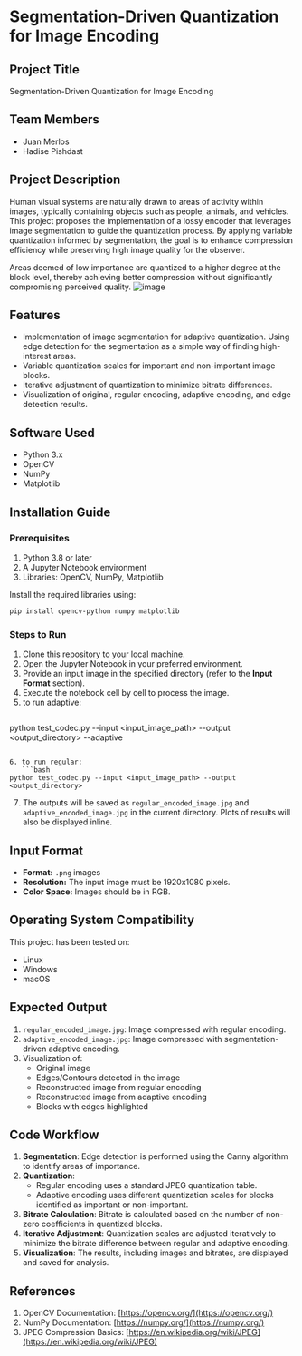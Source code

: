 # Segmentation-Driven Quantization for Image Encoding

## Project Title
Segmentation-Driven Quantization for Image Encoding

## Team Members
- Juan Merlos
- Hadise Pishdast

## Project Description
Human visual systems are naturally drawn to areas of activity within images, typically containing objects such as people, animals, and vehicles. This project proposes the implementation of a lossy encoder that leverages image segmentation to guide the quantization process. By applying variable quantization informed by segmentation, the goal is to enhance compression efficiency while preserving high image quality for the observer.

Areas deemed of low importance are quantized to a higher degree at the block level, thereby achieving better compression without significantly compromising perceived quality.
![image](https://github.com/user-attachments/assets/6bfd0a8d-f168-4515-92fb-1ebd19ed9b0a)

## Features
- Implementation of image segmentation for adaptive quantization. Using edge detection for the segmentation as a simple way of finding high-interest areas.
- Variable quantization scales for important and non-important image blocks.
- Iterative adjustment of quantization to minimize bitrate differences.
- Visualization of original, regular encoding, adaptive encoding, and edge detection results.

## Software Used
- Python 3.x
- OpenCV
- NumPy
- Matplotlib

## Installation Guide

### Prerequisites
1. Python 3.8 or later
2. A Jupyter Notebook environment
3. Libraries: OpenCV, NumPy, Matplotlib

Install the required libraries using:
```bash
pip install opencv-python numpy matplotlib
```

### Steps to Run
1. Clone this repository to your local machine.
2. Open the Jupyter Notebook in your preferred environment.
3. Provide an input image in the specified directory (refer to the **Input Format** section).
4. Execute the notebook cell by cell to process the image.
5. to run adaptive:
   ```bash
python test_codec.py --input <input_image_path> --output <output_directory> --adaptive
```
 
6. to run regular:
   ```bash
python test_codec.py --input <input_image_path> --output <output_directory>
```
7. The outputs will be saved as `regular_encoded_image.jpg` and `adaptive_encoded_image.jpg` in the current directory. Plots of results will also be displayed inline.

## Input Format
- **Format:** `.png` images
- **Resolution:** The input image must be 1920x1080 pixels.
- **Color Space:** Images should be in RGB.

## Operating System Compatibility
This project has been tested on:
- Linux
- Windows
- macOS

## Expected Output
1. `regular_encoded_image.jpg`: Image compressed with regular encoding.
2. `adaptive_encoded_image.jpg`: Image compressed with segmentation-driven adaptive encoding.
3. Visualization of:
   - Original image
   - Edges/Contours detected in the image
   - Reconstructed image from regular encoding
   - Reconstructed image from adaptive encoding
   - Blocks with edges highlighted

## Code Workflow
1. **Segmentation**: Edge detection is performed using the Canny algorithm to identify areas of importance.
2. **Quantization**:
   - Regular encoding uses a standard JPEG quantization table.
   - Adaptive encoding uses different quantization scales for blocks identified as important or non-important.
3. **Bitrate Calculation**: Bitrate is calculated based on the number of non-zero coefficients in quantized blocks.
4. **Iterative Adjustment**: Quantization scales are adjusted iteratively to minimize the bitrate difference between regular and adaptive encoding.
5. **Visualization**: The results, including images and bitrates, are displayed and saved for analysis.

## References
1. OpenCV Documentation: [https://opencv.org/](https://opencv.org/)
2. NumPy Documentation: [https://numpy.org/](https://numpy.org/)
3. JPEG Compression Basics: [https://en.wikipedia.org/wiki/JPEG](https://en.wikipedia.org/wiki/JPEG)

